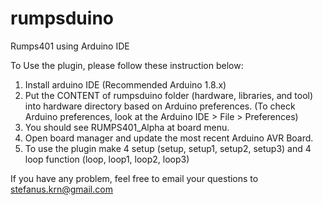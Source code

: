 # rumpsduino
Rumps401 using Arduino IDE

To Use the plugin, please follow these instruction below:

1. Install arduino IDE (Recommended Arduino 1.8.x)
2. Put the CONTENT of rumpsduino folder (hardware, libraries, and tool) into hardware directory based on Arduino preferences.
 (To check Arduino preferences, look at the Arduino IDE > File > Preferences)
3. You should see RUMPS401_Alpha at board menu.
4. Open board manager and update the most recent Arduino AVR Board.
4. To use the plugin make 4 setup (setup, setup1, setup2, setup3) and 4 loop function (loop, loop1, loop2, loop3)

If you have any problem, feel free to email your questions to stefanus.krn@gmail.com

